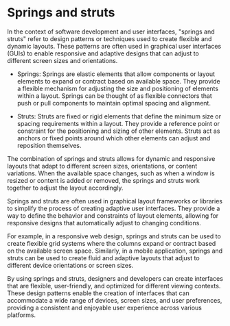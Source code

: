 # Springs and struts

In the context of software development and user interfaces, "springs and struts" refer to design patterns or techniques used to create flexible and dynamic layouts. These patterns are often used in graphical user interfaces (GUIs) to enable responsive and adaptive designs that can adjust to different screen sizes and orientations.

* Springs: Springs are elastic elements that allow components or layout elements to expand or contract based on available space. They provide a flexible mechanism for adjusting the size and positioning of elements within a layout. Springs can be thought of as flexible connectors that push or pull components to maintain optimal spacing and alignment.

* Struts: Struts are fixed or rigid elements that define the minimum size or spacing requirements within a layout. They provide a reference point or constraint for the positioning and sizing of other elements. Struts act as anchors or fixed points around which other elements can adjust and reposition themselves.

The combination of springs and struts allows for dynamic and responsive layouts that adapt to different screen sizes, orientations, or content variations. When the available space changes, such as when a window is resized or content is added or removed, the springs and struts work together to adjust the layout accordingly.

Springs and struts are often used in graphical layout frameworks or libraries to simplify the process of creating adaptive user interfaces. They provide a way to define the behavior and constraints of layout elements, allowing for responsive designs that automatically adjust to changing conditions.

For example, in a responsive web design, springs and struts can be used to create flexible grid systems where the columns expand or contract based on the available screen space. Similarly, in a mobile application, springs and struts can be used to create fluid and adaptive layouts that adjust to different device orientations or screen sizes.

By using springs and struts, designers and developers can create interfaces that are flexible, user-friendly, and optimized for different viewing contexts. These design patterns enable the creation of interfaces that can accommodate a wide range of devices, screen sizes, and user preferences, providing a consistent and enjoyable user experience across various platforms.